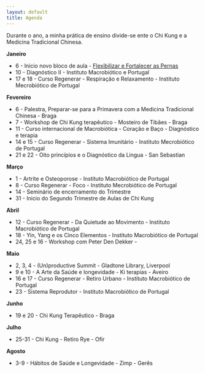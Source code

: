 ```yaml
---
layout: default 
title: Agenda
---
```


Durante o ano, a minha prática de ensino divide-se ente o Chi Kung e a Medicina Tradicional Chinesa.

**Janeiro**

+ 6 - Inicio novo bloco de aula - [Flexibilizar e Fortalecer as Pernas][1]
+ 10 - Diagnóstico II - Instituto Macrobiótico e Portugal
+ 17 e 18 - Curso Regenerar - Respiração e Relaxamento - Instituto Mecrobiótico de Portugal

**Fevereiro**

+ 6 - Palestra, Preparar-se para a Primavera com a Medicina Tradicional Chinesa - Braga
+ 7 - Workshop de Chi Kung terapêutico - Mosteiro de Tibães - Braga
+ 11 - Curso internacional de Macrobiótica - Coração e Baço - Diagnóstico e terapia
+ 14 e 15 - Curso Regenerar - Sistema Imunitário - Instituto Mecrobiótico de Portugal
+ 21 e 22 - Oito princípios e o Diagnóstico da Lingua - San Sebastian

**Março**

+ 1 - Artrite e Osteoporose - Instituto Macrobiótico de Portugal
+ 8 - Curso Regenerar - Foco - Instituto Mecrobiótico de Portugal
+ 14 - Seminário de encerramento do Trimestre
+ 31 - Inicio do Segundo Trimestre de Aulas de Chi Kung

**Abril**
 
+ 12 - Curso Regenerar - Da Quietude ao Movimento - Instituto Macrobiótico de Portugal
+ 18 - Yin, Yang e os Cinco Elementos - Instituto Macrobiótico de Portugal
+ 24, 25 e 16 - Workshop com Peter Den Dekker - 

**Maio**

+ 2, 3, 4 - (Un)productive Summit - Gladtone Library, Liverpool
+ 9 e 10 - A Arte da Saúde e longevidade - Ki terapias - Aveiro
+ 16 e 17 - Curso Regenerar - Retiro Urbano - Instituto Macrobiótico de Portugal
+ 23 - Sistema Reprodutor - Instituto Macrobiótico de Portugal

**Junho**

+ 19 e 20 - Chi Kung Terapêutico - Braga

**Julho**

+ 25-31 - Chi Kung - Retiro Rye - Ofir

**Agosto**

+ 3-9 - Hábitos de Saúde e Longevidade - Zimp - Gerês

[1]: http://lourencoazevedo.com/aulas.html 
